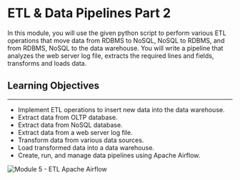 
# ETL & Data Pipelines Part 2

In this module, you will use the given python script to perform various ETL operations that move data from RDBMS to NoSQL, NoSQL to RDBMS, and from RDBMS, NoSQL to the data warehouse. You will write a pipeline that analyzes the web server log file, extracts the required lines and fields, transforms and loads data.

## Learning Objectives
________________________________________
-	Implement ETL operations to insert new data into the data warehouse.
-	Extract data from OLTP database.
-	Extract data from NoSQL database.
-	Extract data from a web server log file.
-	Transform data from various data sources.
-	Load transformed data into a data warehouse.
-	Create, run, and manage data pipelines using Apache Airflow.

![Module 5 - ETL Apache Airflow](https://github.com/berkakbulbul/IBM-Data-Engineering-Capstone-Project/assets/45591968/05a092d5-f22e-442c-a023-84009e228080)
